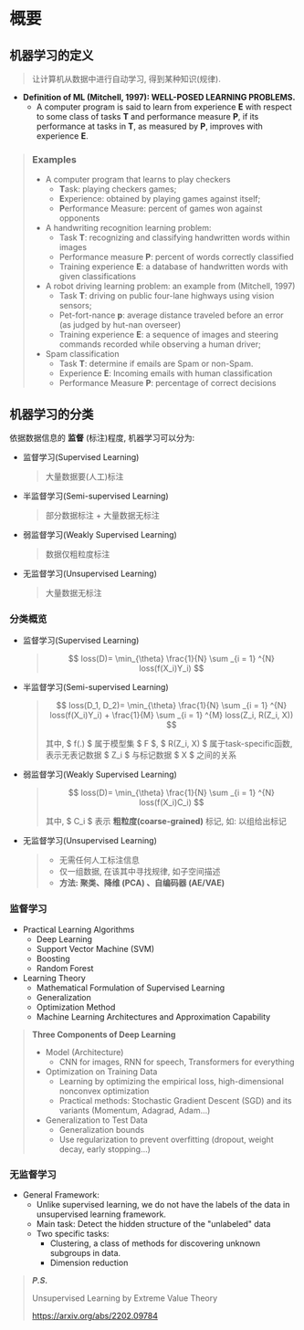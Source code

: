 # 概要

## 机器学习的定义

> 让计算机从数据中进行自动学习, 得到某种知识(规律).

- **Definition of ML (Mitchell, 1997): WELL-POSED LEARNING PROBLEMS.**
  - A computer program is said to learn from experience **E** with respect to some class of tasks **T** and performance measure **P**, if its performance at tasks in **T**, as measured by **P**, improves
with experience **E**.

> ### Examples
>
> - A computer program that learns to play checkers
>   - **T**ask: playing checkers games;
>   - **E**xperience: obtained by playing games against itself;
>   - **P**erformance Measure: percent of games won against opponents
> - A handwriting recognition learning problem:
>   - Task **T**: recognizing and classifying handwritten words within images
>   - Performance measure **P**: percent of words correctly classified
>   - Training experience **E**: a database of handwritten words with given classifications
> - A robot driving learning problem: an example from (Mitchell, 1997)
>   - Task **T**: driving on public four-lane highways using vision sensors;
>   - Pet-fort-nance **p**: average distance traveled before an error (as judged by hut-nan overseer)
>   - Training experience **E**: a sequence of images and steering commands recorded while observing a human driver;
> - Spam classification
>   - Task **T**: determine if emails are Spam or non-Spam.
>   - Experience **E**: Incoming emails with human classification
>   - Performance Measure **P**: percentage of correct decisions

## 机器学习的分类

依据数据信息的 **监督** (标注)程度, 机器学习可以分为:

- 监督学习(Supervised Learning)
    > 大量数据要(人工)标注
- 半监督学习(Semi-supervised Learning)
    > 部分数据标注 + 大量数据无标注
- 弱监督学习(Weakly Supervised Learning)
    > 数据仅粗粒度标注
- 无监督学习(Unsupervised Learning)
    > 大量数据无标注

### 分类概览

- 监督学习(Supervised Learning)
    > $$
    > loss(D)= \min_{\theta} \frac{1}{N} \sum _{i = 1} ^{N} loss(f(X_i)Y_i)
    > $$
- 半监督学习(Semi-supervised Learning)
    > $$
    > loss(D_1, D_2)= \min_{\theta} \frac{1}{N} \sum _{i = 1} ^{N} loss(f(X_i)Y_i) + \frac{1}{M} \sum _{i = 1} ^{M} loss(Z_i, R(Z_i, X))
    > $$
    >
    > 其中, $ f(.) $ 属于模型集 $ F $, $ R(Z_i, X) $ 属于task-specific函数, 表示无表记数据 $ Z_i $ 与标记数据 $ X $ 之间的关系
- 弱监督学习(Weakly Supervised Learning)
    > $$
    > loss(D)= \min_{\theta} \frac{1}{N} \sum _{i = 1} ^{N} loss(f(X_i)C_i)
    > $$
    >
    > 其中, $ C_i $ 表示 **粗粒度(coarse-grained)** 标记, 如: 以组给出标记
- 无监督学习(Unsupervised Learning)
    > - 无需任何人工标注信息
    > - 仅一组数据, 在该其中寻找规律, 如子空间描述
    > - **方法: 聚类、降维 (PCA) 、自编码器 (AE/VAE)**

### 监督学习

- Practical Learning Algorithms
  - Deep Learning
  - Support Vector Machine (SVM)
  - Boosting
  - Random Forest
- Learning Theory
  - Mathematical Formulation of Supervised Learning
  - Generalization
  - Optimization Method
  - Machine Learning Architectures and Approximation Capability

> **Three Components of Deep Learning**
>
> - Model (Architecture)
>   - CNN for images, RNN for speech, Transformers for everything
> - Optimization on Training Data
>   - Learning by optimizing the empirical loss, high-dimensional nonconvex optimization
>   - Practical methods: Stochastic Gradient Descent (SGD) and its variants (Momentum, Adagrad, Adam...)
> - Generalization to Test Data
>   - Generalization bounds
>   - Use regularization to prevent overfitting (dropout, weight decay, early stopping...)

### 无监督学习

- General Framework:
  - Unlike supervised learning, we do not have the labels of the data in
unsupervised learning framework.
  - Main task: Detect the hidden structure of the "unlabeled" data
  - Two specific tasks:
    - Clustering, a class of methods for discovering unknown subgroups in data.
    - Dimension reduction

> ***P.S.***
>
> Unsupervised Learning by Extreme Value Theory
>
> <https://arxiv.org/abs/2202.09784>
